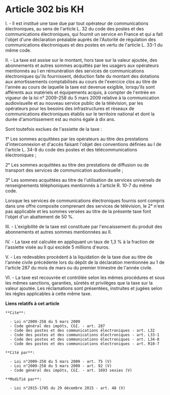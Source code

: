 # Article 302 bis KH

I. - Il est institué une taxe due par tout opérateur de communications électroniques, au sens de l'article L. 32 du code des
postes et des communications électroniques, qui fournit un service en France et qui a fait l'objet d'une déclaration
préalable auprès de l'Autorité de régulation des communications électroniques et des postes en vertu de l'article L. 33-1 du
même code. 

II. - La taxe est assise sur le montant, hors taxe sur la valeur ajoutée, des abonnements et autres sommes acquittés par les
usagers aux opérateurs mentionnés au I en rémunération des services de communications électroniques qu'ils fournissent,
déduction faite du montant des dotations aux amortissements comptabilisés au cours de l'exercice clos au titre de l'année au
cours de laquelle la taxe est devenue exigible, lorsqu'ils sont afférents aux matériels et équipements acquis, à compter de
l'entrée en vigueur de la loi n° 2009-258 du 5 mars 2009 relative à la communication audiovisuelle et au nouveau service
public de la télévision, par les opérateurs pour les besoins des infrastructures et réseaux de communications électroniques
établis sur le territoire national et dont la durée d'amortissement est au moins égale à dix ans. 

Sont toutefois exclues de l'assiette de la taxe : 

1° Les sommes acquittées par les opérateurs au titre des prestations d'interconnexion et d'accès faisant l'objet des
conventions définies au I de l'article L. 34-8 du code des postes et des télécommunications électroniques ; 

2° Les sommes acquittées au titre des prestations de diffusion ou de transport des services de communication audiovisuelle ; 

3° Les sommes acquittées au titre de l'utilisation de services universels de renseignements téléphoniques mentionnés à
l'article R. 10-7 du même code.

Lorsque les services de communications électroniques fournis sont compris dans une offre composite comprenant des services de
télévision, le 2° n'est pas applicable et les sommes versées au titre de la présente taxe font l'objet d'un abattement de 50
%. 

III. - L'exigibilité de la taxe est constituée par l'encaissement du produit des abonnements et autres sommes mentionnées au
II. 

IV. - La taxe est calculée en appliquant un taux de 1,3 % à la fraction de l'assiette visée au II qui excède 5 millions
d'euros.

V. - Les redevables procèdent à la liquidation de la taxe due au titre de l'année civile précédente lors du dépôt de la
déclaration mentionnée au 1 de l'article 287 du mois de mars ou du premier trimestre de l'année civile. 

VI. - La taxe est recouvrée et contrôlée selon les mêmes procédures et sous les mêmes sanctions, garanties, sûretés et
privilèges que la taxe sur la valeur ajoutée. Les réclamations sont présentées, instruites et jugées selon les règles
applicables à cette même taxe.

**Liens relatifs à cet article**

	**Cite**:

	  - Loi n°2009-258 du 5 mars 2009
	  - Code général des impôts, CGI. - art. 287
	  - Code des postes et des communications électroniques - art. L32
	  - Code des postes et des communications électroniques - art. L33-1
	  - Code des postes et des communications électroniques - art. L34-8
	  - Code des postes et des communications électroniques - art. R10-7

	**Cité par**:

	  - Loi n°2009-258 du 5 mars 2009 - art. 75 (V)
	  - Loi n°2009-258 du 5 mars 2009 - art. 92 (V)
	  - Code général des impôts, CGI. - art. 1693 sexies (V)

	**Modifié par**:

	  - Loi n°2015-1785 du 29 décembre 2015 - art. 48 (V)
